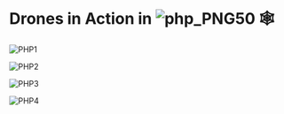# Drones in Action in ![php_PNG50](https://user-images.githubusercontent.com/32045473/149431514-84ee1604-7329-46ec-b16a-0da0a947117c.png) 🕸️


![PHP1](https://user-images.githubusercontent.com/32045473/149433572-344c7828-73a6-44a5-8ea6-cfc5a5e67334.png)

![PHP2](https://user-images.githubusercontent.com/32045473/149433638-25bbe95b-c8d5-4d16-b9b5-4496e6a76e84.png)

![PHP3](https://user-images.githubusercontent.com/32045473/149433656-81848bb1-399b-4b97-b68a-9fa88a2c9a55.png)

![PHP4](https://user-images.githubusercontent.com/32045473/149433681-1f6e9c69-f99e-4de7-8818-dcbf5deb67cd.png)

